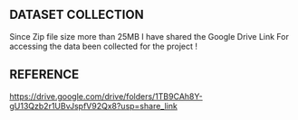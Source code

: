 ****DATASET COLLECTION****
----------------------------
Since Zip file size more than 25MB I have shared the Google Drive Link For accessing the data been collected for the project !

****REFERENCE****
------------------------
https://drive.google.com/drive/folders/1TB9CAh8Y-gU13Qzb2r1UBvJspfV92Qx8?usp=share_link
